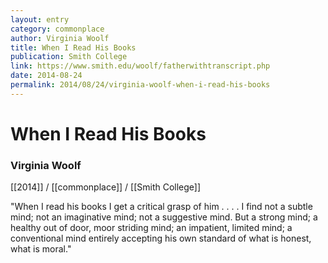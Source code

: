 ```yaml
---
layout: entry
category: commonplace
author: Virginia Woolf
title: When I Read His Books
publication: Smith College
link: https://www.smith.edu/woolf/fatherwithtranscript.php
date: 2014-08-24
permalink: 2014/08/24/virginia-woolf-when-i-read-his-books
---
```


# When I Read His Books

### Virginia Woolf

[[2014]] / [[commonplace]] / [[Smith College]]

"When I read his books I get a critical grasp of him . . . . I find not a subtle mind; not an imaginative mind; not a suggestive mind. But a strong mind; a healthy out of door, moor striding mind; an impatient, limited mind; a conventional mind entirely accepting his own standard of what is honest, what is moral."